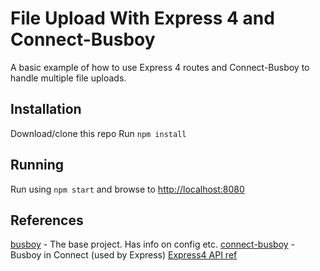 # File Upload With Express 4 and Connect-Busboy
A basic example of how to use Express 4 routes and Connect-Busboy to handle multiple file uploads.

## Installation
Download/clone this repo
Run `npm install`
 
## Running
Run using `npm start` and browse to [http://localhost:8080](http://localhost:8080)

## References
[busboy](https://github.com/mscdex/busboy) - The base project. Has info on config etc.
[connect-busboy](https://github.com/mscdex/connect-busboy) - Busboy in Connect (used by Express)
[Express4 API ref](http://expressjs.com/4x/api.html)


